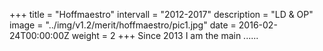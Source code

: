 +++
title = "Hoffmaestro"
intervall = "2012-2017"
description = "LD & OP"
image = "../img/v1.2/merit/hoffmaestro/pic1.jpg"
date = 2016-02-24T00:00:00Z
weight = 2
+++
Since 2013 I am the main ......